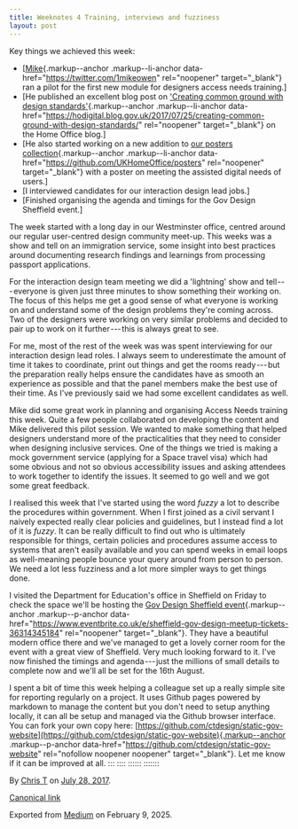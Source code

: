 ```yaml
---
title: Weeknotes 4 Training, interviews and fuzziness 
layout: post
---
```


Key things we achieved this week:

-   [[Mike](https://twitter.com/1mikeowen){.markup--anchor
    .markup--li-anchor data-href="https://twitter.com/1mikeowen"
    rel="noopener" target="_blank"} ran a pilot for the first new module
    for designers access needs training.]
-   [He published an excellent blog post on ['Creating common ground
    with design
    standards'](https://hodigital.blog.gov.uk/2017/07/25/creating-common-ground-with-design-standards/){.markup--anchor
    .markup--li-anchor
    data-href="https://hodigital.blog.gov.uk/2017/07/25/creating-common-ground-with-design-standards/"
    rel="noopener" target="_blank"} on the Home Office blog.]
-   [He also started working on a new addition to [our posters
    collection](https://github.com/UKHomeOffice/posters){.markup--anchor
    .markup--li-anchor
    data-href="https://github.com/UKHomeOffice/posters" rel="noopener"
    target="_blank"} with a poster on meeting the assisted digital needs
    of users.]
-   [I interviewed candidates for our interaction design lead
    jobs.]
-   [Finished organising the agenda and timings for the Gov Design
    Sheffield event.]

The week started with a long day in our Westminster office, centred
around our regular user-centred design community meet-up. This weeks was
a show and tell on an immigration service, some insight into best
practices around documenting research findings and learnings from
processing passport applications.

For the interaction design team meeting we did a 'lightning' show and
tell --- everyone is given just three minutes to show something their
working on. The focus of this helps me get a good sense of what everyone
is working on and understand some of the design problems they're coming
across. Two of the designers were working on very similar problems and
decided to pair up to work on it further --- this is always great to
see.

For me, most of the rest of the week was was spent interviewing for our
interaction design lead roles. I always seem to underestimate the amount
of time it takes to coordinate, print out things and get the rooms
ready --- but the preparation really helps ensure the candidates have as
smooth an experience as possible and that the panel members make the
best use of their time. As I've previously said we had some excellent
candidates as well.

Mike did some great work in planning and organising Access Needs
training this week. Quite a few people collaborated on developing the
content and Mike delivered this pilot session. We wanted to make
something that helped designers understand more of the practicalities
that they need to consider when designing inclusive services. One of the
things we tried is making a mock government service (applying for a
Space travel visa) which had some obvious and not so obvious
accessibility issues and asking attendees to work together to identify
the issues. It seemed to go well and we got some great feedback.

I realised this week that I've started using the word *fuzzy* a lot to
describe the procedures within government. When I first joined as a
civil servant I naively expected really clear policies and guidelines,
but I instead find a lot of it is *fuzzy*. It can be really difficult to
find out who is ultimately responsible for things, certain policies and
procedures assume access to systems that aren't easily available and you
can spend weeks in email loops as well-meaning people bounce your query
around from person to person. We need a lot less fuzziness and a lot
more simpler ways to get things done.

I visited the Department for Education's office in Sheffield on Friday
to check the space we'll be hosting the [Gov Design Sheffield
event](https://www.eventbrite.co.uk/e/sheffield-gov-design-meetup-tickets-36314345184){.markup--anchor
.markup--p-anchor
data-href="https://www.eventbrite.co.uk/e/sheffield-gov-design-meetup-tickets-36314345184"
rel="noopener" target="_blank"}. They have a beautiful modern office
there and we've managed to get a lovely corner room for the event with a
great view of Sheffield. Very much looking forward to it. I've now
finished the timings and agenda --- just the millions of small details
to complete now and we'll all be set for the 16th August.

I spent a bit of time this week helping a colleague set up a really
simple site for reporting regularly on a project. It uses Github pages
powered by markdown to manage the content but you don't need to setup
anything locally, it can all be setup and managed via the Github browser
interface. You can fork your own copy here:
[https://github.com/ctdesign/static-gov-website](https://github.com/ctdesign/static-gov-website){.markup--anchor
.markup--p-anchor
data-href="https://github.com/ctdesign/static-gov-website"
rel="nofollow noopener noopener" target="_blank"}. Let me know if it can
be improved at all.
:::
::::
::::::
:::::::

By [Chris T](https://medium.com/@ctdesign) on [July
28, 2017](https://medium.com/p/6904e79e22b6).

[Canonical
link](https://medium.com/@ctdesign/weeknotes-4-fuzziness-6904e79e22b6)

Exported from [Medium](https://medium.com) on February 9, 2025.
